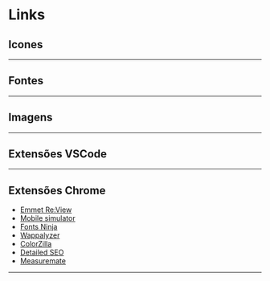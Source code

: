 ﻿# Links

## Icones

---
## Fontes

---
## Imagens

---
## Extensões VSCode

---
## Extensões Chrome
- [Emmet Re:View](https://www.example.com](https://chrome.google.com/webstore/detail/emmet-review/epejoicbhllgiimigokgjdoijnpaphdp?hl=pt-BR)https://chrome.google.com/webstore/detail/emmet-review/epejoicbhllgiimigokgjdoijnpaphdp?hl=pt-BR)
- [Mobile simulator](https://chrome.google.com/webstore/detail/mobile-simulator-responsi/ckejmhbmlajgoklhgbapkiccekfoccmk?utm_source=ext_sidebar&hl=en-US)
- [Fonts Ninja](https://chrome.google.com/webstore/detail/fonts-ninja/eljapbgkmlngdpckoiiibecpemleclhh?utm_source=ext_sidebar&hl=en-US)
- [Wappalyzer](https://www.example.com](https://chrome.google.com/webstore/detail/wappalyzer-technology-pro/gppongmhjkpfnbhagpmjfkannfbllamg?utm_source=ext_sidebar&hl=en-US)https://chrome.google.com/webstore/detail/wappalyzer-technology-pro/gppongmhjkpfnbhagpmjfkannfbllamg?utm_source=ext_sidebar&hl=en-US)
- [ColorZilla](https://chrome.google.com/webstore/detail/colorzilla/bhlhnicpbhignbdhedgjhgdocnmhomnp?utm_source=ext_sidebar&hl=en-US)
- [Detailed SEO](https://chrome.google.com/webstore/detail/detailed-seo-extension/pfjdepjjfjjahkjfpkcgfmfhmnakjfba?utm_source=ext_sidebar&hl=en-US)
- [Measuremate](https://chrome.google.com/webstore/detail/measuremate/fcbffocoaopnenhgbchlchgndohggdei?utm_source=ext_sidebar&hl=en-US)

---
